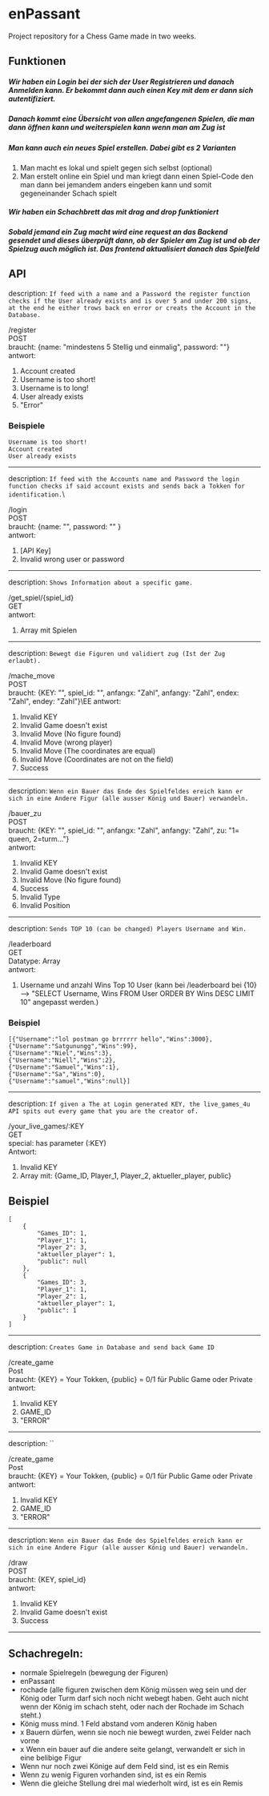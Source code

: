 # enPassant
Project repository for a Chess Game made in two weeks.

## Funktionen

##### Wir haben ein Login bei der sich der User Registrieren und danach Anmelden kann. Er bekommt dann auch einen Key mit dem er dann sich autentifiziert.

##### Danach kommt eine Übersicht von allen angefangenen Spielen, die man dann öffnen kann und weiterspielen kann wenn man am Zug ist

##### Man kann auch ein neues Spiel erstellen. Dabei gibt es 2 Varianten
1. Man macht es lokal und  spielt gegen sich selbst (optional)
2. Man erstelt online ein Spiel und man kriegt dann einen Spiel-Code den man dann bei jemandem anders eingeben kann und somit gegeneinander Schach spielt

##### Wir haben ein Schachbrett das mit drag and drop funktioniert

##### Sobald jemand ein Zug macht wird eine request an das Backend gesendet und dieses überprüft dann, ob der Spieler am Zug ist und ob der Spielzug auch möglich ist. Das frontend aktualisiert danach das Spielfeld

## API

description: `If feed with a name and a Password the register function checks if the User already exists and is over 5 and under 200 signs, at the end he either trows back en error or creats the Account in the Database.`

/register\
POST\
braucht: {name: "mindestens 5 Stellig und einmalig", password: ""}\
antwort:
1. Account created
2. Username is too short!
3. Username is to long!
4. User already exists
5. "Error"

### Beispiele
```
Username is too short!
Account created
User already exists
```

---
description: `If feed with the Accounts name and Password the login function checks if said account exists and sends back a Tokken for identification.`\

/login\
POST\
braucht: {name: "", password: "" }\
antwort:
1. [API Key]
2. Invalid wrong user or password

---

description: `Shows Information about a specific game.`

/get_spiel/{spiel_id}\
GET\
antwort:
1. Array mit Spielen

---
description: `Bewegt die Figuren und validiert zug (Ist der Zug erlaubt).`

/mache_move\
POST\
braucht: {KEY: "", spiel_id: "", anfangx: "Zahl", anfangy: "Zahl", endex: "Zahl", endey: "Zahl"}\EE
antwort:
1. Invalid KEY
2. Invalid Game doesn't exist
3. Invalid Move (No figure found)
4. Invalid Move (wrong player)
5. Invalid Move (The coordinates are equal)
6. Invalid Move (Coordinates are not on the field)
7. Success

---

description: `Wenn ein Bauer das Ende des Spielfeldes ereich kann er sich in eine Andere Figur (alle ausser König und Bauer) verwandeln.`

/bauer_zu\
POST\
braucht: {KEY: "", spiel_id: "", anfangx: "Zahl", anfangy: "Zahl", zu: "1= queen, 2=turm..."}\
antwort:
1. Invalid KEY
2. Invalid Game doesn't exist
3. Invalid Move (No figure found)
4. Success
5. Invalid Type
6. Invalid Position

---

description: `Sends TOP 10 (can be changed) Players Username and Win.`

/leaderboard\
GET\
Datatype: Array\
antwort:
1. Username und anzahl Wins Top 10 User (kann bei /leaderboard bei {10} --> "SELECT Username, Wins FROM User ORDER BY Wins DESC LIMIT 10" angepasst werden.)
### Beispiel
```
[{"Username":"lol postman go brrrrrr hello","Wins":3000},
{"Username":"Satgunungg","Wins":99},
{"Username":"Niel","Wins":3},
{"Username":"Niell","Wins":2},
{"Username":"Samuel","Wins":1},
{"Username":"Sa","Wins":0},
{"Username":"samuel","Wins":null}]
```

---

description: `If given a The at Login generated KEY, the live_games_4u API spits out every game that you are the creator of.`

/your_live_games/:KEY\
GET\
special: has parameter (:KEY)\
Antwort:
1. Invalid KEY
2. Array mit: {Game_ID, Player_1, Player_2, aktueller_player, public}
## Beispiel
```
[
    {
        "Games_ID": 1,
        "Player_1": 1,
        "Player_2": 3,
        "aktueller_player": 1,
        "public": null
    },
    {
        "Games_ID": 3,
        "Player_1": 1,
        "Player_2": 1,
        "aktueller_player": 1,
        "public": 1
    }
]
```
---
description: `Creates Game in Database and send back Game ID`

/create_game\
Post\
braucht: {KEY} = Your Tokken, {public} = 0/1 für Public Game oder Private
antwort:
1. Invalid KEY
2. GAME_ID
3. "ERROR"
---
description: ``

/create_game\
Post\
braucht: {KEY} = Your Tokken, {public} = 0/1 für Public Game oder Private
antwort:
1. Invalid KEY
2. GAME_ID
3. "ERROR"
---
description: `Wenn ein Bauer das Ende des Spielfeldes ereich kann er sich in eine Andere Figur (alle ausser König und Bauer) verwandeln.`

/draw\
POST\
braucht: {KEY, spiel_id}\
antwort:
1. Invalid KEY
2. Invalid Game doesn't exist
3. Success
---
## Schachregeln:
- normale Spielregeln (bewegung der Figuren)
- enPassant
- rochade (alle figuren zwischen dem König müssen weg sein und der König oder Turm darf sich noch nicht webegt haben. Geht auch nicht wenn der König im schach steht, oder nach der Rochade im Schach steht.)
- König muss mind. 1 Feld abstand vom anderen König haben
- x Bauern dürfen, wenn sie noch nie bewegt wurden, zwei Felder nach vorne
- x Wenn ein bauer auf die andere seite gelangt, verwandelt er sich in eine belibige Figur
- Wenn nur noch zwei Könige auf dem Feld sind, ist es ein Remis
- Wenn zu wenig Figuren vorhanden sind, ist es ein Remis
- Wenn die gleiche Stellung drei mal wiederholt wird, ist es ein Remis

